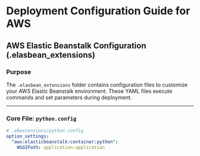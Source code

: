 # Deployment Configuration Guide for AWS

## AWS Elastic Beanstalk Configuration (.elasbean_extensions)

### Purpose
The `.elasbean_extensions` folder contains configuration files to customize your AWS Elastic Beanstalk environment. These YAML files execute commands and set parameters during deployment.

---

### Core File: `python.config`
```yaml
# .ebextensions/python.config
option_settings:
  "aws:elasticbeanstalk:container:python":
    WSGIPath: application:application